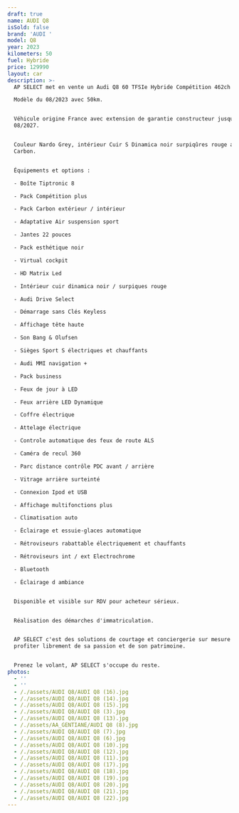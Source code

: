 ```yaml
---
draft: true
name: AUDI Q8
isSold: false
brand: 'AUDI '
model: Q8
year: 2023
kilometers: 50
fuel: Hybride
price: 129990
layout: car
description: >-
  AP SELECT met en vente un Audi Q8 60 TFSIe Hybride Compétition 462ch quattro

  Modèle du 08/2023 avec 50km.


  Véhicule origine France avec extension de garantie constructeur jusqu’au
  08/2027.


  Couleur Nardo Grey, intérieur Cuir S Dinamica noir surpiqûres rouge avec pack
  Carbon.


  Équipements et options :

  - Boîte Tiptronic 8

  - Pack Compétition plus

  - Pack Carbon extérieur / intérieur

  - Adaptative Air suspension sport

  - Jantes 22 pouces

  - Pack esthétique noir

  - Virtual cockpit

  - HD Matrix Led

  - Intérieur cuir dinamica noir / surpiques rouge

  - Audi Drive Select

  - Démarrage sans Clés Keyless

  - Affichage tête haute

  - Son Bang & Olufsen

  - Sièges Sport S électriques et chauffants

  - Audi MMI navigation +

  - Pack business

  - Feux de jour à LED

  - Feux arrière LED Dynamique

  - Coffre électrique

  - Attelage électrique

  - Controle automatique des feux de route ALS

  - Caméra de recul 360

  - Parc distance contrôle PDC avant / arrière

  - Vitrage arrière surteinté

  - Connexion Ipod et USB

  - Affichage multifonctions plus

  - Climatisation auto

  - Éclairage et essuie-glaces automatique

  - Rétroviseurs rabattable électriquement et chauffants

  - Rétroviseurs int / ext Electrochrome

  - Bluetooth

  - Éclairage d ambiance


  Disponible et visible sur RDV pour acheteur sérieux.


  Réalisation des démarches d'immatriculation.


  AP SELECT c'est des solutions de courtage et conciergerie sur mesure pour
  profiter librement de sa passion et de son patrimoine.


  Prenez le volant, AP SELECT s'occupe du reste.
photos:
  - ''
  - ''
  - /./assets/AUDI Q8/AUDI Q8 (16).jpg
  - /./assets/AUDI Q8/AUDI Q8 (14).jpg
  - /./assets/AUDI Q8/AUDI Q8 (15).jpg
  - /./assets/AUDI Q8/AUDI Q8 (3).jpg
  - /./assets/AUDI Q8/AUDI Q8 (13).jpg
  - /./assets/AA_GENTIANE/AUDI Q8 (8).jpg
  - /./assets/AUDI Q8/AUDI Q8 (7).jpg
  - /./assets/AUDI Q8/AUDI Q8 (6).jpg
  - /./assets/AUDI Q8/AUDI Q8 (10).jpg
  - /./assets/AUDI Q8/AUDI Q8 (12).jpg
  - /./assets/AUDI Q8/AUDI Q8 (11).jpg
  - /./assets/AUDI Q8/AUDI Q8 (17).jpg
  - /./assets/AUDI Q8/AUDI Q8 (18).jpg
  - /./assets/AUDI Q8/AUDI Q8 (19).jpg
  - /./assets/AUDI Q8/AUDI Q8 (20).jpg
  - /./assets/AUDI Q8/AUDI Q8 (21).jpg
  - /./assets/AUDI Q8/AUDI Q8 (22).jpg
---
```






